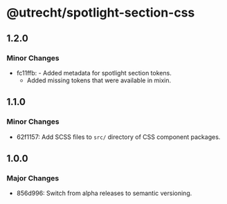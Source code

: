 # @utrecht/spotlight-section-css

## 1.2.0

### Minor Changes

- fc11ffb: - Added metadata for spotlight section tokens.
  - Added missing tokens that were available in mixin.

## 1.1.0

### Minor Changes

- 62f1157: Add SCSS files to `src/` directory of CSS component packages.

## 1.0.0

### Major Changes

- 856d996: Switch from alpha releases to semantic versioning.
